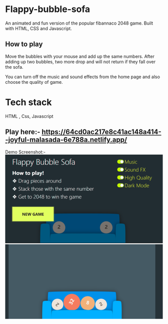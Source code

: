 # Flappy-bubble-sofa

An animated and fun version of the popular fibannaco 2048 game. Built with HTML, CSS and Javascript.


## How to play 

Move the bubbles with your mouse and add up the same numbers. After adding up two bubbles, two more drop and will not return if they fall over the sofa. 

You can turn off the music and sound effects from the home page and also choose the quality of game.


# Tech stack
HTML , Css, Javascript

## Play here:- https://64cd0ac217e8c41ac148a414--joyful-malasada-6e788a.netlify.app/

Demo Screenshot:-
![Alt text](assets/readme/image.png)
![Alt text](assets/readme/image-1.png)
